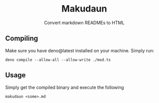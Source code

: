 <p align="center"><h1 align="center">Makudaun</h1></p>
<p align="center">Convert markdown READMEs to HTML</p>

## Compiling

Make sure you have deno@latest installed on your machine. Simply run:

```shell
deno compile --allow-all --allow-write ./mod.ts
```

## Usage

Simply get the compiled binary and execute the following

````shell
makudaun <some>.md
````
